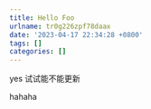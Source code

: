 ```yaml
---
title: Hello Foo
urlname: tr0g226zpf78daax
date: '2023-04-17 22:34:28 +0800'
tags: []
categories: []
---
```


yes
试试能不能更新

hahaha
